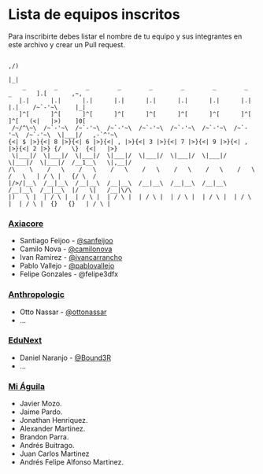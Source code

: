 # Lista de equipos inscritos

Para inscribirte debes listar el nombre de tu equipo y sus integrantes en este archivo y crear un Pull request.


                                                                                        ,/)
                                                                                        |_|
        _        _        _        _        _        _        _        _        _       ].[       ,~,
       |.|      |.|      |.|      |.|      |.|      |.|      |.|      |.|      |.|    /~`-'~\     |_|
       ]^[      ]^[      ]^[      ]^[      ]^[      ]^[      ]^[      ]^[      ]^[   (<|   |>)    ]0[
     /~/^\~\  /~`-'~\  /~`-'~\  /~`-'~\  /~`-'~\  /~`-'~\  /~`-'~\  /~`-'~\  /~`-'~\  \|___|/   ,-`^'~\
    {<| $ |>}{<| 8 |>}{<| 6 |>}{<| , |>}{<| 3 |>}{<| 7 |>}{<| 9 |>}{<| , |>}{<| 2 |>} {/   \}  {<|   |>}
     \|___|/  \|___|/  \|___|/  \|___|/  \|___|/  \|___|/  \|___|/  \|___|/  \|___|/  /__1__\   \|,__|/
    /\    \    /   \    /   \    /   \    /   \    /   \    /   \    /   \    /   \   | / \ |   {/ \  /
    |/>/|__\  /__|__\  /__|__\  /__|__\  /__|__\  /__|__\  /__|__\  /__|__\  /__|__\  |/   \|   /__|\/\
    |)   \ |  | / \ |  | / \ |  | / \ |  | / \ |  | / \ |  | / \ |  | / \ |  | / \ |  {}   {}   | / \ |




### [Axiacore](http://axiacore.com)

* Santiago Feijoo - [@sanfeijoo](https://twitter.com/sanfeijoo)
* Camilo Nova - [@camilonova](https://twitter.com/camilonova)
* Ivan Ramirez - [@ivancarrancho](https://twitter.com/ivancarrancho)
* Pablo Vallejo - [@pablovallejo](https://github.com/pablovallejo)
* Felipe Gonzales - @felipe3dfx


### [Anthropologic](http://anthropologic.co/)

* Otto Nassar - [@ottonassar](https://twitter.com/ottonassar)
* ...


### [EduNext](https://www.edunext.co/)

* Daniel Naranjo - [@Bound3R](https://github.com/Bound3R)
* ...

### [Mi Águila](https://miaguila.com)

* Javier Mozo.
* Jaime Pardo.
* Jonathan Henriquez.
* Alexander Martinez.
* Brandon Parra.
* Andrés Buitrago.
* Juan Carlos Martinez
* Andrés Felipe Alfonso Martinez.